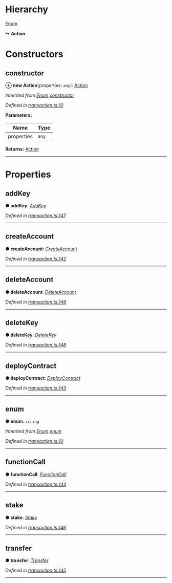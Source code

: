 

# Hierarchy

 [Enum](_transaction_.enum.md)

**↳ Action**

# Constructors

<a id="constructor"></a>

##  constructor

⊕ **new Action**(properties: *`any`*): [Action](_transaction_.action.md)

*Inherited from [Enum](_transaction_.enum.md).[constructor](_transaction_.enum.md#constructor)*

*Defined in [transaction.ts:10](https://github.com/nearprotocol/nearlib/blob/b17214a/src.ts/transaction.ts#L10)*

**Parameters:**

| Name | Type |
| ------ | ------ |
| properties | `any` |

**Returns:** [Action](_transaction_.action.md)

___

# Properties

<a id="addkey"></a>

##  addKey

**● addKey**: *[AddKey](_transaction_.addkey.md)*

*Defined in [transaction.ts:147](https://github.com/nearprotocol/nearlib/blob/b17214a/src.ts/transaction.ts#L147)*

___
<a id="createaccount"></a>

##  createAccount

**● createAccount**: *[CreateAccount](_transaction_.createaccount.md)*

*Defined in [transaction.ts:142](https://github.com/nearprotocol/nearlib/blob/b17214a/src.ts/transaction.ts#L142)*

___
<a id="deleteaccount"></a>

##  deleteAccount

**● deleteAccount**: *[DeleteAccount](_transaction_.deleteaccount.md)*

*Defined in [transaction.ts:149](https://github.com/nearprotocol/nearlib/blob/b17214a/src.ts/transaction.ts#L149)*

___
<a id="deletekey"></a>

##  deleteKey

**● deleteKey**: *[DeleteKey](_transaction_.deletekey.md)*

*Defined in [transaction.ts:148](https://github.com/nearprotocol/nearlib/blob/b17214a/src.ts/transaction.ts#L148)*

___
<a id="deploycontract"></a>

##  deployContract

**● deployContract**: *[DeployContract](_transaction_.deploycontract.md)*

*Defined in [transaction.ts:143](https://github.com/nearprotocol/nearlib/blob/b17214a/src.ts/transaction.ts#L143)*

___
<a id="enum"></a>

##  enum

**● enum**: *`string`*

*Inherited from [Enum](_transaction_.enum.md).[enum](_transaction_.enum.md#enum)*

*Defined in [transaction.ts:10](https://github.com/nearprotocol/nearlib/blob/b17214a/src.ts/transaction.ts#L10)*

___
<a id="functioncall"></a>

##  functionCall

**● functionCall**: *[FunctionCall](_transaction_.functioncall.md)*

*Defined in [transaction.ts:144](https://github.com/nearprotocol/nearlib/blob/b17214a/src.ts/transaction.ts#L144)*

___
<a id="stake"></a>

##  stake

**● stake**: *[Stake](_transaction_.stake.md)*

*Defined in [transaction.ts:146](https://github.com/nearprotocol/nearlib/blob/b17214a/src.ts/transaction.ts#L146)*

___
<a id="transfer"></a>

##  transfer

**● transfer**: *[Transfer](_transaction_.transfer.md)*

*Defined in [transaction.ts:145](https://github.com/nearprotocol/nearlib/blob/b17214a/src.ts/transaction.ts#L145)*

___

